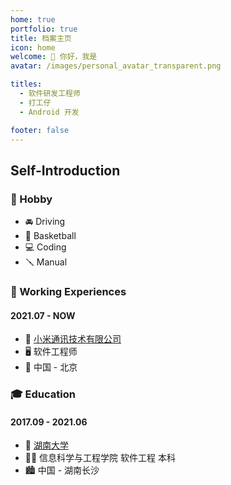 ```yaml
---
home: true
portfolio: true
title: 档案主页
icon: home
welcome: 👋 你好，我是
avatar: /images/personal_avatar_transparent.png

titles:
  - 软件研发工程师
  - 打工仔
  - Android 开发

footer: false
---
```


## Self-Introduction

### 🍺 Hobby

- 🚘 Driving
- 🏀 Basketball
- 💻 Coding
- 🪛 Manual

### 💼 Working Experiences

#### 2021.07 - NOW

- 🏢 [小米通讯技术有限公司](https://hr.xiaomi.com/)
- 🖥️ 软件工程师
- 🌃 中国 - 北京


### 🎓 Education

#### 2017.09 - 2021.06

- 🏫 [湖南大学](https://www.hnu.edu.cn/)
- 👨‍🎓 信息科学与工程学院 软件工程 本科
- 🏙 中国 - 湖南长沙